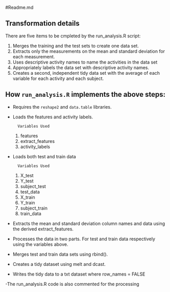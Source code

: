 #Readme.md

## Transformation details

There are five items to be cmpleted by the run_analysis.R script:

1. Merges the training and the test sets to create one data set.
2. Extracts only the measurements on the mean and standard deviation for each measurement.
3. Uses descriptive activity names to name the activities in the data set
4. Appropriately labels the data set with descriptive activity names.
5. Creates a second, independent tidy data set with the average of each variable for each activity and each subject.

## How ```run_analysis.R``` implements the above steps:

* Requires the ```reshape2``` and ```data.table``` libraries.
* Loads the features and activity labels.

		Variables Used
	1. 	features
	2. 	extract_features
	3. 	activity_labels

* Loads both test and train data

		Variables Used
	1. 	X_test
	2. 	Y_test
	3. 	subject_test
	4.	test_data
	5. 	X_train
	6. 	Y_train
	7. 	subject_train
	8.	train_data
	
* Extracts the mean and standard deviation column names and data using the derived extract_features.
* Processes the data in two parts. For test and train data respectively using the variables above.
* Merges test and train data sets using rbind().
* Creates a tidy dataset using melt and dcast.
* Writes the tidy data to a txt dataset where row_names = FALSE

-The run_analysis.R code is also commented for the processing
